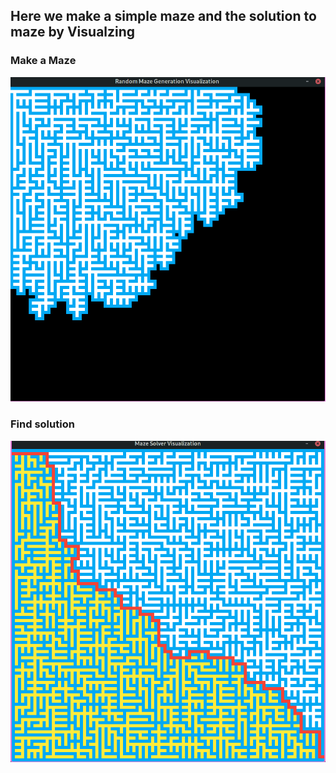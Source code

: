 ## Here we make a simple maze and the solution to maze by Visualzing
### Make a Maze
![Maze](/img/01.png)
### Find solution
![Solution](/img/02.png)
